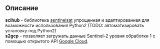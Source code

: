 ## Описание
**scihub** - библиотека [sentinelsat](https://github.com/sentinelsat/sentinelsat) упрощенная и адаптированная для возможности использования Python2 (TODO: автоматизировать установку под Python2)\
**s2gcp** - позволяет загружать данные Sentinel-2 уровня обработки 1 с помощью открытого API [Google Cloud](https://cloud.google.com/storage/docs/public-datasets/sentinel-2).

<!-- ## Установка
- HTTPS: `pip install git+https://github.com/perminovsi/sentinel`
- SSH: `pip install git+ssh://git@github.com/perminovsi/sentinel`
- setuptools: `python3 setup.py install` -->

<!-- https://github.com/perminovsi/ -->
